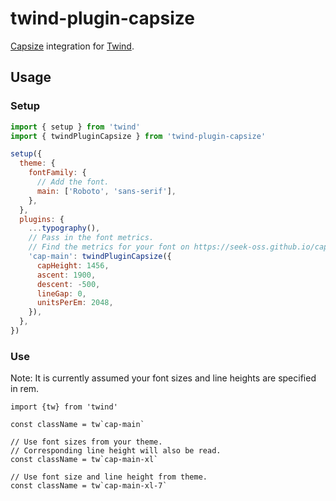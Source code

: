 # twind-plugin-capsize

[Capsize](https://github.com/seek-oss/capsize) integration for [Twind](https://github.com/tw-in-js/twind).

## Usage

### Setup

```js
import { setup } from 'twind'
import { twindPluginCapsize } from 'twind-plugin-capsize'

setup({
  theme: {
    fontFamily: {
      // Add the font.
      main: ['Roboto', 'sans-serif'],
    },
  },
  plugins: {
    ...typography(),
    // Pass in the font metrics.
    // Find the metrics for your font on https://seek-oss.github.io/capsize/
    'cap-main': twindPluginCapsize({
      capHeight: 1456,
      ascent: 1900,
      descent: -500,
      lineGap: 0,
      unitsPerEm: 2048,
    }),
  },
})
```

### Use

Note: It is currently assumed your font sizes and line heights are specified in rem.

```tsx
import {tw} from 'twind'

const className = tw`cap-main`

// Use font sizes from your theme.
// Corresponding line height will also be read.
const className = tw`cap-main-xl`

// Use font size and line height from theme.
const className = tw`cap-main-xl-7`
```

